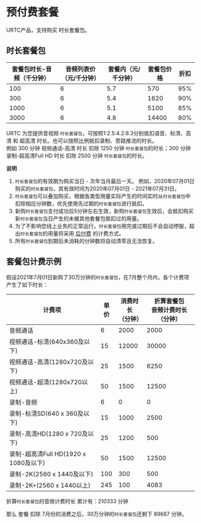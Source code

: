 # 预付费套餐

URTC产品，支持购买 时长套餐包。    

## 时长套餐包

|套餐包时长-音频（千分钟） | 音频列表价（元/千分钟） | 套餐内（元/千分钟） | 套餐包价格 | 折扣 |
| - | - | - | - | - |
|100|6|5.7|570|95%|
|300|6|5.4|1620|90%|
|1000|6|5.1|5100|85%|
|3000|6|4.8|14400|80%|

URTC 为您提供音视频 `时长套餐包`，可按照1:2.5:4.2:8.3分别抵扣语音、标清、高清 和 超高清 时长。也可以按照比例抵扣录制、旁路推流的时长。         
例如 300 分钟 视频通话-高清 时长 扣除 1250 分钟 `时长套餐包`的时长；300 分钟 录制-超高清Full HD 时长 扣除 2500 分钟 `时长套餐包`的时长。    

**说明**  

1. `时长套餐包`的有效期为购买当日 - 次年当月最后一天。
例如，2020年07月01日购买的`时长套餐包`，其有效时间为2020年07月01日 - 2021年07月31日。
2. `时长套餐包`可以叠加购买，根据各类型用量实际产生的时间实时从`时长套餐包`中扣除相应分钟数，优先使用先过期的`时长套餐包`进行抵扣。
3. 新购`时长套餐包`支付成功后5分钟左右生效，新购`时长套餐包`生效后，会抵扣购买新`时长套餐包`当日产生的未被其他套餐包抵扣过的用量。
4. 为了不影响您线上业务的正常运行，`时长套餐包`用完或过期后不会自动停服，超出`时长套餐包`的用量将采用 [后付费](urtc/price/index) 的计费方式。
5. 所有`时长套餐包`到期后未消耗的分钟数将自动清零且无法恢复。

## 套餐包计费示例

假设2021年7月01日新购了30万分钟的`时长套餐包`，在7月整个月内，各个计费项 产生了如下时长：    

计费项	|单价|消费时长<br>（分钟）| 折算套餐包<br>音频计费时长（分钟）
|- | -| -| -|
音频通话	|6|2000 |2000
视频通话-标清(640x360及以下)	|15|12000|30000
视频通话-高清(1280x720及以下)	|25|1500|6250
视频通话-超清(1280x720以上)	|50|1500|12500
录制-音频	|6|0|0
录制-标清SD(640 x 360及以下) 	|15|1000|2500
录制-高清HD(1280 x 720及以下) 	|25|1200|500
录制-超高清Full HD(1920 x 1080及以下) 	|50|1500|12500
录制-2K(2560 x 1440及以下) 	|100|300|500
录制-2K+(2560 x 1440以上) 	|245|100|4083

折算`时长套餐包`的音频计费时长 累计有：210333 分钟

那么 套餐 扣除 7月份的消费之后，30万分钟的`时长套餐包`还剩下 89667 分钟。
